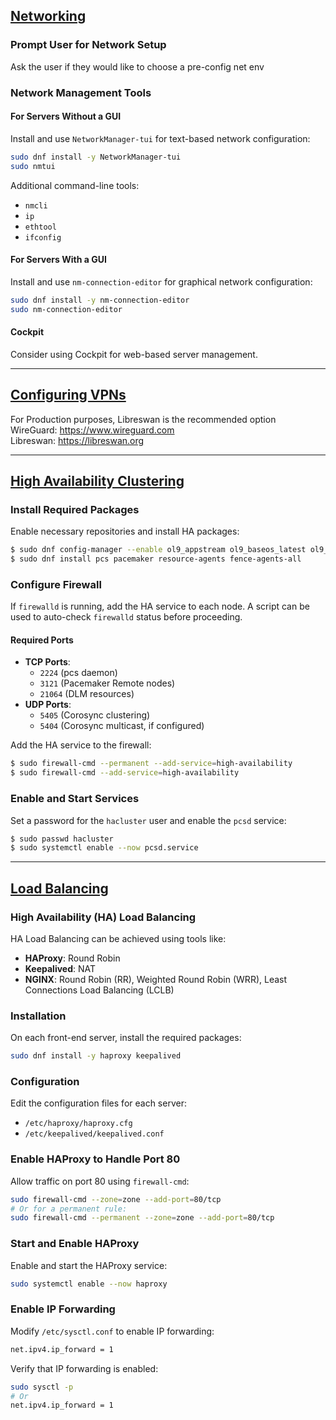 ## [Networking](https://docs.oracle.com/en/operating-systems/oracle-linux/9/network/)

### Prompt User for Network Setup
Ask the user if they would like to choose a pre-config net env

### Network Management Tools

#### For Servers Without a GUI
Install and use `NetworkManager-tui` for text-based network configuration:
```bash
sudo dnf install -y NetworkManager-tui
sudo nmtui
```

Additional command-line tools:
- `nmcli`
- `ip`
- `ethtool`
- `ifconfig`

#### For Servers With a GUI
Install and use `nm-connection-editor` for graphical network configuration:
```bash
sudo dnf install -y nm-connection-editor
sudo nm-connection-editor
```

#### Cockpit
Consider using Cockpit for web-based server management.

---

## [Configuring VPNs](https://docs.oracle.com/en/operating-systems/oracle-linux/vpn/)
For Production purposes, Libreswan is the recommended option \
WireGuard: https://www.wireguard.com \
Libreswan: https://libreswan.org 

---

## [High Availability Clustering]()
### Install Required Packages
Enable necessary repositories and install HA packages:
```bash
$ sudo dnf config-manager --enable ol9_appstream ol9_baseos_latest ol9_addons
$ sudo dnf install pcs pacemaker resource-agents fence-agents-all
```

### Configure Firewall
If `firewalld` is running, add the HA service to each node. A script can be used to auto-check `firewalld` status before proceeding.

#### Required Ports
- **TCP Ports**:
    - `2224` (pcs daemon)
    - `3121` (Pacemaker Remote nodes)
    - `21064` (DLM resources)
- **UDP Ports**:
    - `5405` (Corosync clustering)
    - `5404` (Corosync multicast, if configured)

Add the HA service to the firewall:
```bash
$ sudo firewall-cmd --permanent --add-service=high-availability
$ sudo firewall-cmd --add-service=high-availability
```

### Enable and Start Services
Set a password for the `hacluster` user and enable the `pcsd` service:
```bash
$ sudo passwd hacluster
$ sudo systemctl enable --now pcsd.service
```

---

## [Load Balancing](https://docs.oracle.com/en/operating-systems/oracle-linux/9/balancing/index.html#documentation-license)

### High Availability (HA) Load Balancing
HA Load Balancing can be achieved using tools like:
- **HAProxy**: Round Robin
- **Keepalived**: NAT
- **NGINX**: Round Robin (RR), Weighted Round Robin (WRR), Least Connections Load Balancing (LCLB)

### Installation
On each front-end server, install the required packages:
```bash
sudo dnf install -y haproxy keepalived
```

### Configuration
Edit the configuration files for each server:
- `/etc/haproxy/haproxy.cfg`
- `/etc/keepalived/keepalived.conf`

### Enable HAProxy to Handle Port 80
Allow traffic on port 80 using `firewall-cmd`:
```bash
sudo firewall-cmd --zone=zone --add-port=80/tcp
# Or for a permanent rule:
sudo firewall-cmd --permanent --zone=zone --add-port=80/tcp
```

### Start and Enable HAProxy
Enable and start the HAProxy service:
```bash
sudo systemctl enable --now haproxy
```

### Enable IP Forwarding
Modify `/etc/sysctl.conf` to enable IP forwarding:
```bash
net.ipv4.ip_forward = 1
```

Verify that IP forwarding is enabled:
```bash
sudo sysctl -p
# Or
net.ipv4.ip_forward = 1
```
